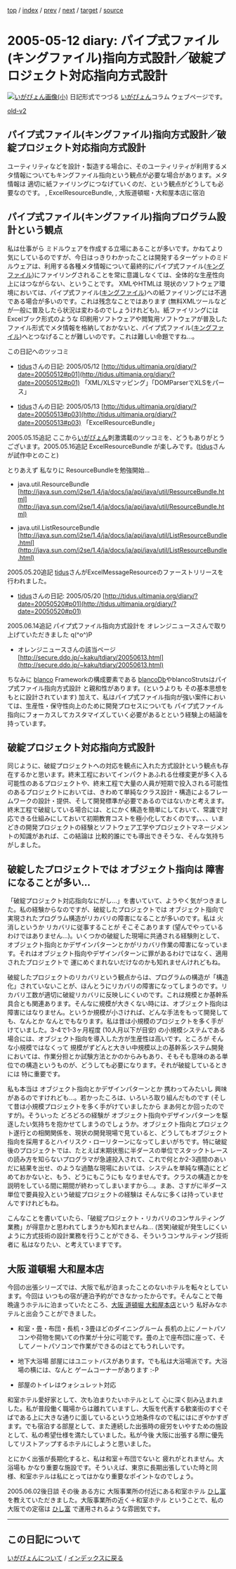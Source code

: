 [top](https://igapyon.github.io/diary/) 
 / [index](https://igapyon.github.io/diary/2005/index.html) 
 / [prev](https://igapyon.github.io/diary/2005/ig050511.html) 
 / [next](https://igapyon.github.io/diary/2005/ig050516.html) 
 / [target](https://igapyon.github.io/diary/2005/ig050512.html) 
 / [source](https://github.com/igapyon/diary/blob/gh-pages/2005/ig050512.html.src.md) 

2005-05-12 diary: パイプ式ファイル(キングファイル)指向方式設計／破綻プロジェクト対応指向方式設計
=====================================================================================================
[![いがぴょん画像(小)](https://igapyon.github.io/diary/images/iga200306s.jpg "いがぴょん")](https://igapyon.github.io/diary/memo/memoigapyon.html) 日記形式でつづる [いがぴょん](https://igapyon.github.io/diary/memo/memoigapyon.html)コラム ウェブページです。

[old-v2](ig050512-orig.html)

## パイプ式ファイル(キングファイル)指向方式設計／破綻プロジェクト対応指向方式設計

ユーティリティなどを設計・製造する場合に、そのユーティリティが利用するメタ情報についてもキングファイル指向という観点が必要な場合があります。メタ情報は 適切に紙ファイリングにつなげていくのだ、という観点がどうしても必要なのです。 , ExcelResourceBundle, , 大阪道頓堀・大和屋本店に宿泊


## パイプ式ファイル(キングファイル)指向プログラム設計という観点

私は仕事がら ミドルウェアを作成する立場にあることが多いです。かねてより気にしているのですが、今日はっきりわかったことは開発するターゲットのミドルウェアは、利用する各種メタ情報について最終的にパイプ式ファイル([キングファイル](http://www.kingjim.co.jp/products/file/king/))にファイリングされることを常に意識しなくては、全体的な生産性向上にはつながらない、ということです。
XMLやHTMLは 現状のソフトウェア環境においては、パイプ式ファイル([キングファイル](http://www.kingjim.co.jp/products/file/king/))への紙ファイリングには不適である場合が多いのです。これは残念なことではあります (無料XMLツールなどが一般に普及したら状況は変わるのでしょうけれども)。紙ファイリングには
Excelブック形式のような 印刷用ソフトウェアや閲覧用ソフトウェアが普及したファイル形式でメタ情報を格納しておかないと、パイプ式ファイル([キングファイル](http://www.kingjim.co.jp/products/file/king/))へとつなげることが難しいのです。これは難しい命題ですね…。

この日記へのツッコミ

* [tidus](http://tidus.ultimania.org/diary/)さんの日記: 2005/05/12
  [http://tidus.ultimania.org/diary/?date=20050512#p01](http://tidus.ultimania.org/diary/?date=20050512#p01)
  「XML/XLSマッピング」「DOMParserでXLSをパース」
  
* [tidus](http://tidus.ultimania.org/diary/)さんの日記: 2005/05/13
  [http://tidus.ultimania.org/diary/?date=20050513#p03](http://tidus.ultimania.org/diary/?date=20050513#p03)
  「ExcelResourceBundle」

2005.05.15追記 ここから[いがぴょん](http://www.igapyon.jp/igapyon/diary/memo/memoigapyon.html)刺激満載のツッコミを、どうもありがとうございます。2005.05.16追記 ExcelResourceBundle が楽しみです。([tidus](http://tidus.ultimania.org/diary/)さんが試作中とのこと)

とりあえず 私なりに ResourceBundleを勉強開始…

* java.util.ResourceBundle
  [http://java.sun.com/j2se/1.4/ja/docs/ja/api/java/util/ResourceBundle.html](http://java.sun.com/j2se/1.4/ja/docs/ja/api/java/util/ResourceBundle.html)
  
* java.util.ListResourceBundle
  [http://java.sun.com/j2se/1.4/ja/docs/ja/api/java/util/ListResourceBundle.html](http://java.sun.com/j2se/1.4/ja/docs/ja/api/java/util/ListResourceBundle.html)

2005.05.20追記 [tidus](http://tidus.ultimania.org/diary/)さんがExcelMessageResourceのファーストリリースを行われました。

* [tidus](http://tidus.ultimania.org/diary/)さんの日記: 2005/05/20
  [http://tidus.ultimania.org/diary/?date=20050520#p01](http://tidus.ultimania.org/diary/?date=20050520#p01)

2005.06.14追記 パイプ式ファイル指向方式設計を オレンジニュースさんで取り上げていただきました q(^o^)P

* オレンジニュースさんの該当ページ
  [http://secure.ddo.jp/~kaku/tdiary/20050613.html](http://secure.ddo.jp/~kaku/tdiary/20050613.html)

ちなみに [blanco](http://www.igapyon.jp/blanco/blanco.ja.html) Frameworkの構成要素である [blancoDb](http://www.igapyon.jp/blanco/blancodb.html)やblancoStrutsはパイプ式ファイル指向方式設計 と親和性があります。(というよりも その基本思想をもとに設計されています) 加えて、私はパイプ式ファイル指向が強い案件においては、生産性・保守性向上のために開発プロセスについても パイプ式ファイル指向にフォーカスしてカスタマイズしていく必要があるとという経験上の結論を持っています。

## 破綻プロジェクト対応指向方式設計

同じように、破綻プロジェクトへの対応を観点に入れた方式設計という観点も存在するかと思います。終末工程においてインパクトあふれる仕様変更が多く入る可能性のあるプロジェクトや、終末工程で大量の人員が短期で投入される可能性のあるプロジェクトにおいては、きわめて単純なクラス設計・構造によるフレームワークの設計・提供、そして開発標準が必要であるのではないかと考えます。終末工程で破綻している場合には、とにかく構造を簡単にしておいて、常識で対応できる仕組みにしておいて初期教育コストを極小化しておくのです。、、、いまどきの開発プロジェクトの経験とソフトウェア工学やプロジェクトマネージメントの知識があれば、この結論は 比較的誰にでも導出できそうな、そんな気持ちがしました。

## 破綻したプロジェクトでは オブジェクト指向は 障害になることが多い…

「破綻プロジェクト対応指向なにがし…」を書いていて、ようやく気がつきました。私の経験からなのですが、破綻したプロジェクトでは オブジェクト指向で実現されたプログラム構造がリカバリの障害になることが多いのです。私は 火消しというか リカバリに従事することが そこそこあります (望んでやっているわけではありません…)。いくつかの破綻した現場に共通される経験則として、オブジェクト指向とかデザインパターンとかがリカバリ作業の障害になっています。それはオブジェクト指向やデザインパターンに罪があるわけではなく、適用されたプロジェクトで 運にめぐまれないだけなのかも知れませんけれどもね。

破綻したプロジェクトのリカバリという観点からは、プログラムの構造が「構造化」されていないことが、ほんとうにリカバリの障害になってしまうのです。リカバリ工数が適切に破綻リカバリに反映しにくいのです。これは規模とか基幹系具合とも関連あります。そんなに規模が大きくない時には、オブジェクト指向は障害にはなりません。というか規模が小さければ、どんな手法をもって開発しても、なんとか なんとでもなります。私は昔は小規模のプロジェクトを多く手がけていました。3-4で1-3ヶ月程度
(10人月以下が目安) の小規模システムである場合には、オブジェクト指向を導入した方が生産性は高いです。ところが そんな小規模ではなくって 規模がずどんと大きい中規模以上の基幹系システム開発においては、作業分担とか試験方法とかのからみもあり、そもそも意味のある単位での構造というものが、どうしても必要になります。それが破綻しているときには 特に重要です。

私も本当は オブジェクト指向とかデザインパターンとか 携わってみたいし 興味があるのですけれども…。若かったころは、いろいろ取り組んだものです
(そして昔は小規模プロジェクトを多く手がけていましたから まあ何とか回ったのですが)。そういった どろどろの経験が オブジェクト指向やデザインパターンを駆逐したい気持ちを抱かせてしまうのでしょうか。オブジェクト指向とプロジェクト遂行との相関関係を、現状の開発現場で見ていると、どうしてもオブジェクト指向を採用するとハイリスク・ローリターンになってしまいがちです。特に破綻後のプロジェクトでは、たとえば末期状態に半ダースの単位でスタックトレースの読み方を知らないプログラマが急遽投入されて、これで何とか2-3週間のあいだに結果を出せ、のような過酷な現場においては、システムを単純な構造にとどめておかないと、もう、どうにもこうにも なりませんです。クラスの構造とかを説明をしている間に期間が終わってしまいますから…。まあ、さすがに半ダース単位で要員投入という破綻プロジェクトの経験は そんなに多くは持っていませんですけれどもね。

こんなことを書いていたら、「破綻プロジェクト・リカバリのコンサルティング業務」が得意かと思われてしまうかも知れませんね… (苦笑)破綻が発生しにくいように方式技術の設計業務を行うことができる、そういうコンサルティング技術者に 私はなりたい、と考えていますです。

## 大阪 道頓堀 大和屋本店

今回の出張シリーズでは、大阪で私が泊まったことのないホテルを転々としています。今回は いつもの宿が連泊予約ができなかったからです。そんなことで毎晩違うホテルに泊まっていたところ、[大阪 道頓堀 大和屋本店](http://www.yamatoyahonten.co.jp/)という 私好みなホテルと出会うことができました。

* 和室・畳・布団・長机・3畳ほどのダイニングルーム
  長机の上にノートパソコンや荷物を開いての作業が十分に可能です。畳の上で座布団に座って、そしてノートパソコンで作業ができるのはとてもうれしいです。
  
* 地下大浴場
  部屋にはユニットバスがあります。でも私は大浴場派です。大浴場の横には、なんと ゲームコーナーがあります :-P
  
* 部屋のトイレはウォシュレット対応

和室ホテル愛好家として、次も泊まりたいホテルとして 心に深く刻み込まれました。私が普段働く職場からは離れていますし、大阪を代表する歓楽街のすぐそばである上に大きな通りに面しているという立地条件なので私にはにぎやかすぎます。でも宿泊する部屋として、また連続した出張時の疲労をいやすための施設として、私の希望仕様を満たしていました。私が今後 大阪に出張する際に優先してリストアップするホテルにしようと思いました。

とにかく出張が長期化すると、私は和室＋布団でないと 疲れがとれません。大浴場も かなり重要な施設です。そういえば、東京に長期出張していた時と同様、和室ホテルは私にとってはかなり重要なポイントなのでしょう。

2005.06.02後日談 その後 ある方に 大阪事業所の付近にある和室ホテル [ひし富](http://www.octb.jp/hotels/hotel/namba/29.html) を教えていただきました。大阪事業所の近く＋和室ホテル ということで、私の大阪での定宿は [ひし富](http://www.octb.jp/hotels/hotel/namba/29.html) で運用されるような雰囲気です。

----------------------------------------------------------------------------------------------------

## この日記について
[いがぴょんについて](https://igapyon.github.io/diary/memo/memoigapyon.html) / [インデックスに戻る](https://igapyon.github.io/diary/idxall.html)
